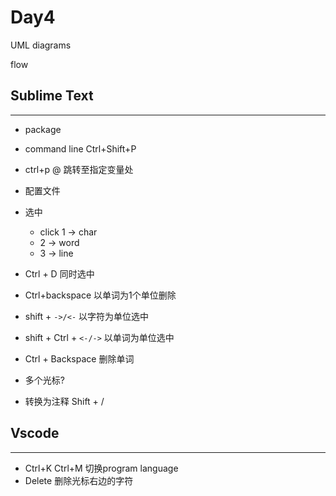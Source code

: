 # Day4

UML diagrams

flow

## Sublime Text

---

* package 
* command line Ctrl+Shift+P
* ctrl+p @ 跳转至指定变量处
* 配置文件
* 选中
  * click 1 -> char
  * 2 -> word
  * 3 -> line

* Ctrl + D 同时选中
* Ctrl+backspace 以单词为1个单位删除
* shift + `->/<-` 以字符为单位选中
* shift + Ctrl + `<-/->` 以单词为单位选中
* Ctrl + Backspace 删除单词
* 多个光标?
* 转换为注释 Shift + /

## Vscode

---

* Ctrl+K Ctrl+M 切换program language
* Delete 删除光标右边的字符